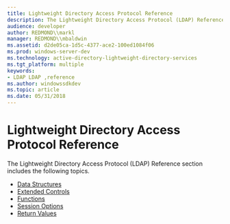 ```yaml
---
title: Lightweight Directory Access Protocol Reference
description: The Lightweight Directory Access Protocol (LDAP) Reference section includes the following topics.
audience: developer
author: REDMOND\\markl
manager: REDMOND\\mbaldwin
ms.assetid: d2de05ca-1d5c-4377-ace2-100ed1084f06
ms.prod: windows-server-dev
ms.technology: active-directory-lightweight-directory-services
ms.tgt_platform: multiple
keywords:
- LDAP LDAP ,reference
ms.author: windowssdkdev
ms.topic: article
ms.date: 05/31/2018
---
```


# Lightweight Directory Access Protocol Reference

The Lightweight Directory Access Protocol (LDAP) Reference section includes the following topics.

-   [Data Structures](data-structures.md)
-   [Extended Controls](extended-controls.md)
-   [Functions](functions.md)
-   [Session Options](session-options.md)
-   [Return Values](return-values.md)

 

 




